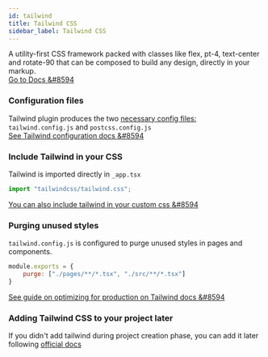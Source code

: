 ```yaml
---
id: tailwind
title: Tailwind CSS
sidebar_label: Tailwind CSS
---
```


A utility-first CSS framework packed with classes like flex, pt-4, text-center and rotate-90 that can be composed to build any design, directly in your markup.  
[Go to Docs &#8594](https://tailwindcss.com/docs)

### Configuration files
Tailwind plugin produces the two [necessary config files:](https://tailwindcss.com/docs/guides/nextjs#create-your-configuration-files) `tailwind.config.js` and `postcss.config.js`  
[See Tailwind configuration docs &#8594](https://tailwindcss.com/docs/configuration)

### Include Tailwind in your CSS
Tailwind is imported directly in `_app.tsx`

```js title="pages/_app.tsx"
import "tailwindcss/tailwind.css";
```
[You can also include tailwind in your custom css &#8594](https://tailwindcss.com/docs/guides/nextjs#include-tailwind-in-your-css)

### Purging unused styles
`tailwind.config.js` is configured to purge unused styles in pages and components.

```js title="tailwind.config.js"
module.exports = {
    purge: ["./pages/**/*.tsx", "./src/**/*.tsx"]
}
```
[See guide on optimizing for production on Tailwind docs &#8594](https://tailwindcss.com/docs/optimizing-for-production)

### Adding Tailwind CSS to your project later
If you didn't add tailwind during project creation phase, you can add it later following [official docs](https://tailwindcss.com/docs/installation)